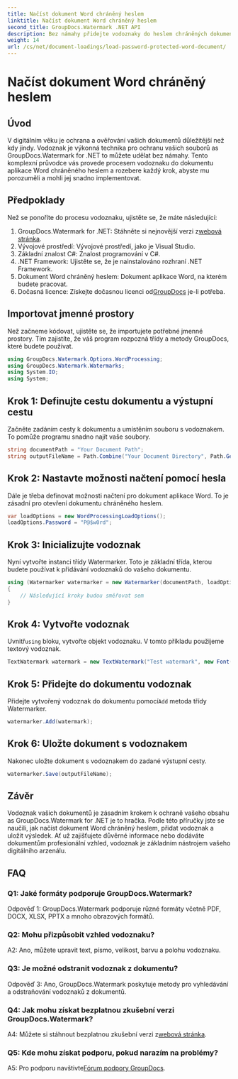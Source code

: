 ```yaml
---
title: Načíst dokument Word chráněný heslem
linktitle: Načíst dokument Word chráněný heslem
second_title: GroupDocs.Watermark .NET API
description: Bez námahy přidejte vodoznaky do heslem chráněných dokumentů Word pomocí GroupDocs.Watermark for .NET s naším komplexním průvodcem krok za krokem.
weight: 14
url: /cs/net/document-loadings/load-password-protected-word-document/
---
```


# Načíst dokument Word chráněný heslem

## Úvod
V digitálním věku je ochrana a ověřování vašich dokumentů důležitější než kdy jindy. Vodoznak je výkonná technika pro ochranu vašich souborů as GroupDocs.Watermark for .NET to můžete udělat bez námahy. Tento komplexní průvodce vás provede procesem vodoznaku do dokumentu aplikace Word chráněného heslem a rozebere každý krok, abyste mu porozuměli a mohli jej snadno implementovat.
## Předpoklady
Než se ponoříte do procesu vodoznaku, ujistěte se, že máte následující:
1.  GroupDocs.Watermark for .NET: Stáhněte si nejnovější verzi z[webová stránka](https://releases.groupdocs.com/Watermark/net/).
2. Vývojové prostředí: Vývojové prostředí, jako je Visual Studio.
3. Základní znalost C#: Znalost programování v C#.
4. .NET Framework: Ujistěte se, že je nainstalováno rozhraní .NET Framework.
5. Dokument Word chráněný heslem: Dokument aplikace Word, na kterém budete pracovat.
6.  Dočasná licence: Získejte dočasnou licenci od[GroupDocs](https://purchase.groupdocs.com/temporary-license/) je-li potřeba.
## Importovat jmenné prostory
Než začneme kódovat, ujistěte se, že importujete potřebné jmenné prostory. Tím zajistíte, že váš program rozpozná třídy a metody GroupDocs, které budete používat.
```csharp
using GroupDocs.Watermark.Options.WordProcessing;
using GroupDocs.Watermark.Watermarks;
using System.IO;
using System;
```
## Krok 1: Definujte cestu dokumentu a výstupní cestu
Začněte zadáním cesty k dokumentu a umístěním souboru s vodoznakem. To pomůže programu snadno najít vaše soubory.
```csharp
string documentPath = "Your Document Path";
string outputFileName = Path.Combine("Your Document Directory", Path.GetFileName(documentPath));
```
## Krok 2: Nastavte možnosti načtení pomocí hesla
Dále je třeba definovat možnosti načtení pro dokument aplikace Word. To je zásadní pro otevření dokumentu chráněného heslem.
```csharp
var loadOptions = new WordProcessingLoadOptions();
loadOptions.Password = "P@$w0rd";
```
## Krok 3: Inicializujte vodoznak
Nyní vytvořte instanci třídy Watermarker. Toto je základní třída, kterou budete používat k přidávání vodoznaků do vašeho dokumentu.
```csharp
using (Watermarker watermarker = new Watermarker(documentPath, loadOptions))
{
    // Následující kroky budou směřovat sem
}
```
## Krok 4: Vytvořte vodoznak
 Uvnitř`using` bloku, vytvořte objekt vodoznaku. V tomto příkladu použijeme textový vodoznak.
```csharp
TextWatermark watermark = new TextWatermark("Test watermark", new Font("Arial", 12));
```
## Krok 5: Přidejte do dokumentu vodoznak
Přidejte vytvořený vodoznak do dokumentu pomocí`Add` metoda třídy Watermarker.
```csharp
watermarker.Add(watermark);
```
## Krok 6: Uložte dokument s vodoznakem
Nakonec uložte dokument s vodoznakem do zadané výstupní cesty.
```csharp
watermarker.Save(outputFileName);
```
## Závěr
Vodoznak vašich dokumentů je zásadním krokem k ochraně vašeho obsahu as GroupDocs.Watermark for .NET je to hračka. Podle této příručky jste se naučili, jak načíst dokument Word chráněný heslem, přidat vodoznak a uložit výsledek. Ať už zajišťujete důvěrné informace nebo dodáváte dokumentům profesionální vzhled, vodoznak je základním nástrojem vašeho digitálního arzenálu.
## FAQ
### Q1: Jaké formáty podporuje GroupDocs.Watermark?
Odpověď 1: GroupDocs.Watermark podporuje různé formáty včetně PDF, DOCX, XLSX, PPTX a mnoho obrazových formátů.
### Q2: Mohu přizpůsobit vzhled vodoznaku?
A2: Ano, můžete upravit text, písmo, velikost, barvu a polohu vodoznaku.
### Q3: Je možné odstranit vodoznak z dokumentu?
Odpověď 3: Ano, GroupDocs.Watermark poskytuje metody pro vyhledávání a odstraňování vodoznaků z dokumentů.
### Q4: Jak mohu získat bezplatnou zkušební verzi GroupDocs.Watermark?
 A4: Můžete si stáhnout bezplatnou zkušební verzi z[webová stránka](https://releases.groupdocs.com/).
### Q5: Kde mohu získat podporu, pokud narazím na problémy?
 A5: Pro podporu navštivte[Fórum podpory GroupDocs](https://forum.groupdocs.com/c/watermark/19).